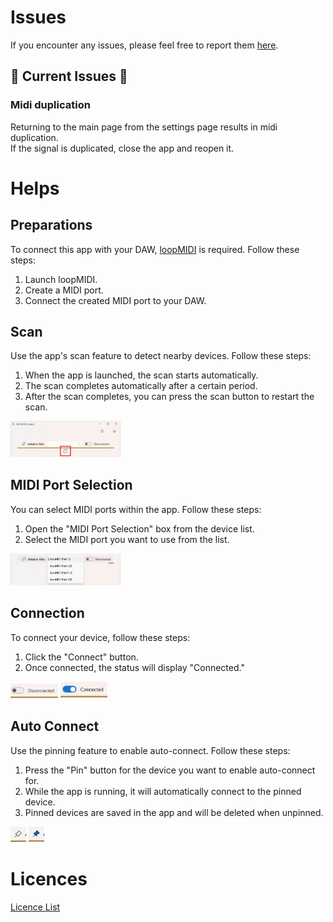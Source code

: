 # Issues
If you encounter any issues, please feel free to report them [here](https://github.com/locomorange/ble-midi-connect/issues).
## 🚨 Current Issues 🚨
### Midi duplication
Returning to the main page from the settings page results in midi duplication.  
If the signal is duplicated, close the app and reopen it.

# Helps
## Preparations
To connect this app with your DAW, [loopMIDI](https://www.tobias-erichsen.de/software/loopmidi.html) is required. Follow these steps:
1. Launch loopMIDI.
2. Create a MIDI port.
3. Connect the created MIDI port to your DAW.

## Scan
Use the app's scan feature to detect nearby devices. Follow these steps:
1. When the app is launched, the scan starts automatically.
2. The scan completes automatically after a certain period.
3. After the scan completes, you can press the scan button to restart the scan.

<img src="./../../img/スクリーンショット ScanButton.png" width="35%">

## MIDI Port Selection
You can select MIDI ports within the app. Follow these steps:
1. Open the "MIDI Port Selection" box from the device list.
2. Select the MIDI port you want to use from the list.

<img src="./../../img/スクリーンショット MIDIPorts.png" width="35%">

## Connection
To connect your device, follow these steps:
1. Click the "Connect" button.
2. Once connected, the status will display "Connected."

<img src="./../../img/スクリーンショット Disconnected.png" width="15%">

<img src="./../../img/スクリーンショット Connected.png" width="15%">

## Auto Connect
Use the pinning feature to enable auto-connect. Follow these steps:
1. Press the "Pin" button for the device you want to enable auto-connect for.
2. While the app is running, it will automatically connect to the pinned device.
3. Pinned devices are saved in the app and will be deleted when unpinned.

<img src="./../../img/スクリーンショット Pin.png" width="5%">

<img src="./../../img/スクリーンショット Pinned.png" width="5%">

# Licences
[Licence List](/licenses/en-us/NuGetLicenses.md)
